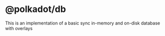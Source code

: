 # @polkadot/db

This is an implementation of a basic sync in-memory and on-disk database with overlays
